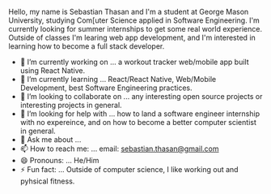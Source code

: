 Hello, my name is Sebastian Thasan and I'm a student at George Mason University, studying Com[uter Science applied in Software Engineering. I'm currently looking for summer internships to get some real world experience. Outside of classes I'm learing web app development, and I'm interested in learning how to become a full stack developer. 

- 🔭 I’m currently working on ... a workout tracker web/mobile app built using React Native.
- 🌱 I’m currently learning ... React/React Native, Web/Mobile Development, best Software Engineering practices.
- 👯 I’m looking to collaborate on ... any interesting open source projects or interesting projects in general.
- 🤔 I’m looking for help with ... how to land a software engineer internship with no expereince, and on how to become a better computer scientist in general.  
- 💬 Ask me about ...
- 📫 How to reach me: ... email: sebastian.thasan@gmail.com
- 😄 Pronouns: ... He/Him
- ⚡ Fun fact: ... Outside of computer science, I like working out and pyhsical fitness. 
